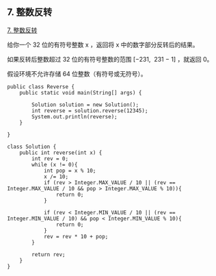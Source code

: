 ## 7. 整数反转

[7. 整数反转](https://leetcode-cn.com/problems/reverse-integer/)

给你一个 32 位的有符号整数 x ，返回将 x 中的数字部分反转后的结果。

如果反转后整数超过 32 位的有符号整数的范围 [−231,  231 − 1] ，就返回 0。

假设环境不允许存储 64 位整数（有符号或无符号）。



```
public class Reverse {
    public static void main(String[] args) {

        Solution solution = new Solution();
        int reverse = solution.reverse(12345);
        System.out.println(reverse);
    }

}

class Solution {
    public int reverse(int x) {
        int rev = 0;
        while (x != 0){
            int pop = x % 10;
            x /= 10;
            if (rev > Integer.MAX_VALUE / 10 || (rev == Integer.MAX_VALUE / 10 && pop > Integer.MAX_VALUE % 10)){
                return 0;
            }

            if (rev < Integer.MIN_VALUE / 10 || (rev == Integer.MIN_VALUE / 10) && pop < Integer.MIN_VALUE % 10){
                return 0;
            }
            rev = rev * 10 + pop;
        }

        return rev;
    }
}

```